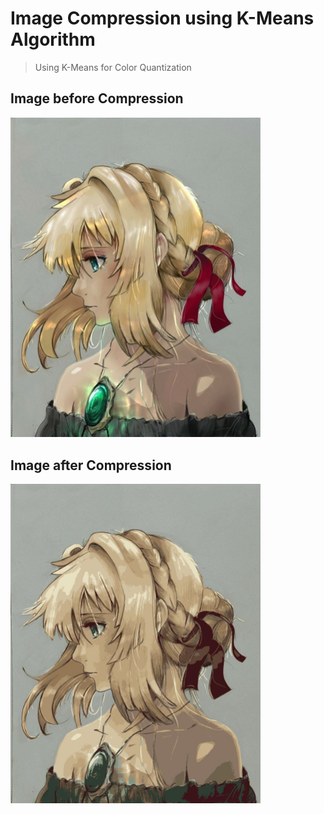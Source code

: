 # Image Compression using K-Means Algorithm  
>Using K-Means for Color Quantization   
  
## Image before Compression  
<img src="violet_evergreen.jpg" width="400"/>  
  
## Image after Compression
<img src="violet_evergreen_compressed.jpeg" width="400"/>  
